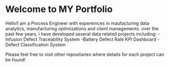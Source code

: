 # Welcome to MY Portfolio
Hello!I am a Process Engineer with expereinces in maufacturing data analytics, manufacturing optimizations and client managements.
over the past few years, i have developed several data related projects including:
-Infusion Defect Traceability System
-Battery Defect Rate KPI Dashboard
-Defect Classification System


Please feel free to visit other repositaries where details for each project can be found! 
